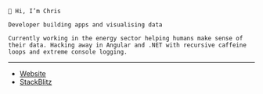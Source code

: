 `👋 Hi, I’m Chris`

`Developer building apps and visualising data`

`Currently working in the energy sector helping humans make sense of their data. Hacking away in Angular and .NET with recursive caffeine loops and extreme console logging.`

---

- [Website](https://cburrows.dev/)
- [StackBlitz](https://stackblitz.com/@cburrowsdev)
